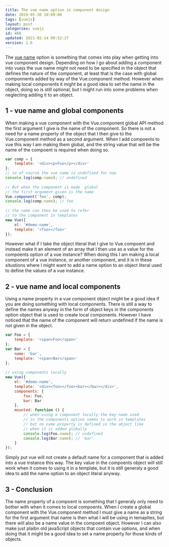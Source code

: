 ```yaml
---
title: The vue name option in component design
date: 2019-05-30 10:09:00
tags: [vuejs]
layout: post
categories: vuejs
id: 466
updated: 2021-02-14 09:52:27
version: 1.6
---
```


The [vue name](https://vuejs.org/v2/api/#name) option is something that comes into play when getting into vue component design. Depending on how I go about adding a component into vuejs the vue name might not need to be specified in the object that defines the nature of the component, at least that is the case with global componnents added by way of the Vue.component method. However when  making local components it might be a good idea to set the name in the object, doing so is still optional, but I might run into some problems when neglecting adding it to an object. 

<!-- more -->

## 1 - vue name and global components

When making a vue component with the Vue.component global API method the first argument I give is the name of the component. So there is not a need for a name property of the object that I then give to the Vue.component method as a second argument. When I add compoents to vue this way I am making them global, and the string value that will be the name of the compoent is required when doing so.

```js
var comp = {
    template: '<div><p>Foo</p></div>'
};
// so of course the vue name is undefined for now
console.log(comp.name); // undefined
 
// But when the component is made  global
// the first argument given is the name
Vue.component('foo', comp);
console.log(comp.name); // foo
 
// the name can then be used to refer
// to the component in templates
new Vue({
    el: '#demo-name',
    template: '<foo></foo>'
});
```

However what if I take the object literal that I give to Vue.compoent and instead make it an element of an array that I then use as a value for the compoents option of a vue instance? When doing this I am making a local component of a vue instance, or another component, and it is in these situstions where I might want to add a name option to an object literal used to define the values of a vue instance.

## 2 - vue name and local components

Using a name property in a vue component object might be a good idea if you are doing something with local components. There is still a way to define the names anyway in the form of object keys in the components option object that is used to create local components. However I have noticed that the name of the component will return undefined if the name is not given in the object.

```js
var Foo = {
    template: '<span>Foo</span>'
};
var Bar = {
    name: 'bar',
    template: '<span>Bar</span>'
};
 
// using components locally
new Vue({
    el: '#demo-name',
    template: '<div><foo></foo><bar></bar></div>',
    components: {
        foo: Foo,
        bar: Bar
    },
    mounted: function () {
        // when using a component locally the key name used
        // in the components option seems to work in templates
        // but no name property is defined in the object like
        // when it is added globally
        console.log(Foo.name); // undefined
        console.log(Bar.name); // 'bar'
    }
});
```

Simply put vue will not create a default name for a component that is added into a vue instance this way. The key value in the compoents object will still work when it comes to using it in a template, but it is still generaly a good idea to add the name option to an object literal anyway.

## 3 - Conclusion

The name property of a compoent is something that I generaly only need to bother with when it comes to local compoents. When I create a global component with the Vue.component method I must give a name as a string for the first argument that name is then what I will be using in temapltes, but there will also be a name value in the compoent object. However I can also make just plaibn old javaScript objects that contain vue options, and when doing that it might be a good idea to set a name property for those kinds of objects.
